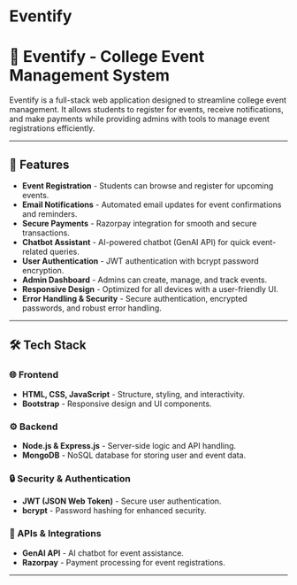 # Eventify
# 📌 Eventify - College Event Management System

Eventify is a full-stack web application designed to streamline college event management. It allows students to register for events, receive notifications, and make payments while providing admins with tools to manage event registrations efficiently.

---

## 🚀 Features

- **Event Registration** - Students can browse and register for upcoming events.
- **Email Notifications** - Automated email updates for event confirmations and reminders.
- **Secure Payments** - Razorpay integration for smooth and secure transactions.
- **Chatbot Assistant** - AI-powered chatbot (GenAI API) for quick event-related queries.
- **User Authentication** - JWT authentication with bcrypt password encryption.
- **Admin Dashboard** - Admins can create, manage, and track events.
- **Responsive Design** - Optimized for all devices with a user-friendly UI.
- **Error Handling & Security** - Secure authentication, encrypted passwords, and robust error handling.

---

## 🛠️ Tech Stack

### 🌐 Frontend
- **HTML, CSS, JavaScript** - Structure, styling, and interactivity.
- **Bootstrap** - Responsive design and UI components.

### ⚙️ Backend
- **Node.js & Express.js** - Server-side logic and API handling.
- **MongoDB** - NoSQL database for storing user and event data.

### 🔒 Security & Authentication
- **JWT (JSON Web Token)** - Secure user authentication.
- **bcrypt** - Password hashing for enhanced security.

### 📡 APIs & Integrations
- **GenAI API** - AI chatbot for event assistance.
- **Razorpay** - Payment processing for event registrations.

---


